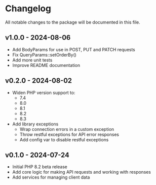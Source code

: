 # Changelog

All notable changes to the package will be documented in this file.

## v1.0.0 - 2024-08-06

- Add BodyParams for use in POST, PUT and PATCH requests
- Fix QueryParams::setOrderBy()
- Add more unit tests
- Improve README documentation

## v0.2.0 - 2024-08-02

- Widen PHP version support to:
  - 7.4
  - 8.0
  - 8.1
  - 8.2
  - 8.3
- Add library exceptions
  - Wrap connection errors in a custom exception
  - Throw restful exceptions for API error responses
  - Add config var to disable restful exceptions

## v0.1.0 - 2024-07-24

- Initial PHP 8.2 beta release
- Add core logic for making API requests and working with responses
- Add services for managing client data
